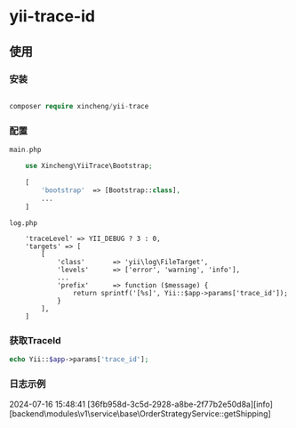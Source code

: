 # yii-trace-id

## 使用

### 安装

```php
    
composer require xincheng/yii-trace

```


### 配置

```php
main.php

    use Xincheng\YiiTrace\Bootstrap;
        
    [
        'bootstrap'  => [Bootstrap::class],
        ...
    ]

```

```
log.php 

    'traceLevel' => YII_DEBUG ? 3 : 0,
    'targets' => [
        [
            'class'       => 'yii\log\FileTarget',
            'levels'      => ['error', 'warning', 'info'],
            ...
            'prefix'      => function ($message) {
                return sprintf('[%s]', Yii::$app->params['trace_id']);
            }
        ],
    ]
```

### 获取TraceId

```php
echo Yii::$app->params['trace_id'];
```


### 日志示例

2024-07-16 15:48:41 [36fb958d-3c5d-2928-a8be-2f77b2e50d8a][info][backend\modules\v1\service\base\OrderStrategyService::getShipping]
